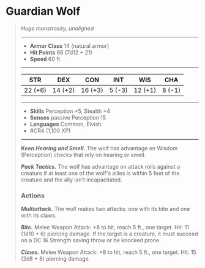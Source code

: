 # Guardian Wolf
>*Huge monstrosity, unaligned*
>___
>- **Armor Class** 14 (natural armor)
>- **Hit Points** 66 (7d12 + 21)
>- **Speed** 60 ft.
>___
>|STR|DEX|CON|INT|WIS|CHA|
>|:---:|:---:|:---:|:---:|:---:|:---:|
>|22 (+6)|14 (+2)|16 (+3)|5 (-3)|12 (+1)|8 (-1)|
>___
>- **Skills** Perception +5, Stealth +4
>- **Senses** passive Perception 15
>- **Languages** Common, Elvish
>- #CR4 (1,100 XP)
>___
>***Keen Hearing and Smell.*** The wolf has advantage on Wisdom (Perception) checks that rely on hearing or smell.  
>
>***Pack Tactics.*** The wolf has advantage on attack rolls against a creature if at least one of the wolf's allies is within 5 feet of the creature and the ally isn't incapacitated.  
>
>### Actions
>***Multiattack.*** The wolf makes two attacks: one with its bite and one with its claws.  
>
>***Bite.*** Melee Weapon Attack: +8 to hit, reach 5 ft., one target. Hit: 11 (1d10 + 6) piercing damage. If the target is a creature, it must succeed on a DC 16 Strength saving throw or be knocked prone.  
>
>***Claws.*** Melee Weapon Attack: +8 to hit, reach 5 ft., one target. Hit: 15 (2d8 + 6) piercing damage.